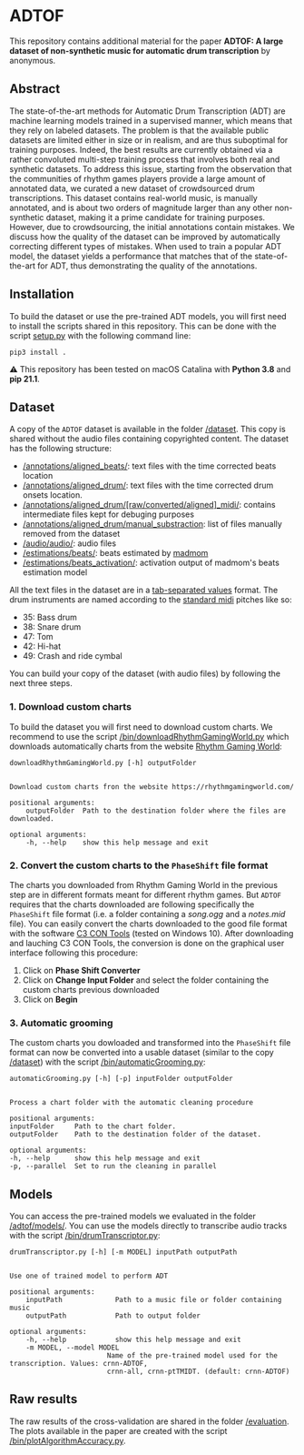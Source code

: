 # ADTOF
This repository contains additional material for the paper **ADTOF: A large dataset of non-synthetic music for automatic drum transcription** by anonymous.

## Abstract
The state-of-the-art methods for Automatic Drum Transcription (ADT) are machine learning models trained in a supervised manner, which means that they rely on labeled datasets. The problem is that the available public datasets are limited either in size or in realism, and are thus suboptimal for training purposes. Indeed, the best results are currently obtained via a rather convoluted multi-step training process that involves both real and synthetic datasets. To address this issue, starting from the observation that the communities of rhythm games players provide a large amount of annotated data, we curated a new dataset of crowdsourced drum transcriptions. This dataset contains real-world music, is manually annotated, and is about two orders of magnitude larger than any other non-synthetic dataset, making it a prime candidate for training purposes. However, due to crowdsourcing, the initial annotations contain mistakes. We discuss how the quality of the dataset can be improved by automatically correcting different types of mistakes. When used to train a popular ADT model, the dataset yields a performance that matches that of the state-of-the-art for ADT, thus demonstrating the quality of the annotations.

## Installation
To build the dataset or use the pre-trained ADT models, you will first need to install the scripts shared in this repository. This can be done with the script [setup.py](./setup.py) with the following command line:

    pip3 install .

:warning: This repository has been tested on macOS Catalina with **Python 3.8** and **pip 21.1**.


## Dataset
A copy of the `ADTOF` dataset is available in the folder [/dataset](/dataset). This copy is shared without the audio files containing copyrighted content. The dataset has the following structure:
- [/annotations/aligned_beats/](./dataset/annotations/aligned_beats/): text files with the time corrected beats location
- [/annotations/aligned_drum/](./dataset/annotations/aligned_drum/): text files with the time corrected drum onsets location. 
- [/annotations/aligned_drum/[raw/converted/aligned]_midi/](./dataset/annotations/): contains intermediate files kept for debuging purposes
- [/annotations/aligned_drum/manual_substraction](./dataset/annotations/manual_substraction): list of files manually removed from the dataset 
- [/audio/audio/](./dataset/audio/audio): audio files 
- [/estimations/beats/](./dataset/estimations/beats): beats estimated by [madmom](https://github.com/CPJKU/madmom)
- [/estimations/beats_activation/](./dataset/estimations/beats_activation): activation output of madmom's beats estimation model

All the text files in the dataset are in a [tab-separated values](https://en.wikipedia.org/wiki/Tab-separated_values) format. The drum instruments are named according to the [standard midi](https://en.wikipedia.org/wiki/General_MIDI#Percussive) pitches like so:
 - 35: Bass drum
 - 38: Snare drum 
 - 47: Tom
 - 42: Hi-hat
 - 49: Crash and ride cymbal

You can build your copy of the dataset (with audio files) by following the next three steps.

### 1. Download custom charts
To build the dataset you will first need to download custom charts. We recommend to use the script [/bin/downloadRhythmGamingWorld.py](/bin/downloadRhythmGamingWorld.py) which downloads automatically charts from the website [Rhythm Gaming World](https://rhythmgamingworld.com/):

    downloadRhythmGamingWorld.py [-h] outputFolder


    Download custom charts fron the website https://rhythmgamingworld.com/
    
    positional arguments:
        outputFolder  Path to the destination folder where the files are downloaded.
    
    optional arguments:
        -h, --help    show this help message and exit

### 2. Convert the custom charts to the `PhaseShift` file format
The charts you downloaded from Rhythm Gaming World in the previous step are in different formats meant for different rhythm games. But `ADTOF` requires that the charts downloaded are following specifically the `PhaseShift` file format (i.e. a folder containing a *song.ogg* and a *notes.mid* file). You can easily convert the charts downloaded to the good file format with the software [C3 CON Tools](https://rhythmgamingworld.com/forums/topic/c3-con-tools-v401-8142020-weve-only-just-begun/) (tested on Windows 10). After downloading and lauching C3 CON Tools, the conversion is done on the graphical user interface following this procedure:
1. Click on **Phase Shift Converter**
2. Click on **Change Input Folder** and select the folder containing the custom charts previous downloaded
3. Click on **Begin**

### 3. Automatic grooming
The custom charts you dowloaded and transformed into the `PhaseShift` file format can now be converted into a usable dataset (similar to the copy [/dataset](/dataset)) with the script [/bin/automaticGrooming.py](/bin/automaticGrooming.py):

    automaticGrooming.py [-h] [-p] inputFolder outputFolder


    Process a chart folder with the automatic cleaning procedure

    positional arguments:
    inputFolder     Path to the chart folder.
    outputFolder    Path to the destination folder of the dataset.

    optional arguments:
    -h, --help      show this help message and exit
    -p, --parallel  Set to run the cleaning in parallel


## Models
You can access the pre-trained models we evaluated in the folder [/adtof/models/](./adtof/models). You can use the models directly to transcribe audio tracks with the script [/bin/drumTranscriptor.py](/bin/drumTranscriptor.py):

    drumTranscriptor.py [-h] [-m MODEL] inputPath outputPath


    Use one of trained model to perform ADT
    
    positional arguments:
        inputPath             Path to a music file or folder containing music
        outputPath            Path to output folder
    
    optional arguments:
        -h, --help            show this help message and exit
        -m MODEL, --model MODEL
                            Name of the pre-trained model used for the transcription. Values: crnn-ADTOF,
                            crnn-all, crnn-ptTMIDT. (default: crnn-ADTOF)

## Raw results
The raw results of the cross-validation are shared in the folder [/evaluation](./evaluation). The plots available in the paper are created with the script [/bin/plotAlgorithmAccuracy.py](/bin/plotAlgorithmAccuracy.py).

